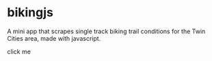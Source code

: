 bikingjs
========

A mini app that scrapes single track biking trail conditions for the Twin Cities area, made with javascript.


<a ng-click="hello()">
click me
</a>

